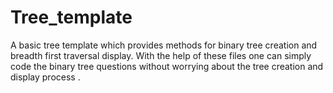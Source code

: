 # Tree_template
A basic tree template which provides methods for binary tree creation and breadth first traversal display.
With the help of these files one can simply code the binary tree questions without worrying about the tree creation and display process .
